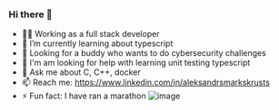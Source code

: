 ### Hi there 👋
- 👨‍💻 Working as a full stack developer
- 🌱 I’m currently learning about typescript
- 👯 Looking for a buddy who wants to do cybersecurity challenges
- 🤔 I'm am looking for help with learning unit testing typescript
- 💬 Ask me about C, C++, docker
- 📫 Reach me: https://www.linkedin.com/in/aleksandrsmarkskrusts
- ⚡ Fun fact: I have ran a marathon
![image](https://github.com/krusts31/krusts31/assets/47741591/bef80c94-4bc6-4fb7-a67c-b1c484963b1f)
